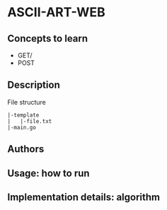 # ASCII-ART-WEB

## Concepts to learn
+ GET/
+ POST 

## Description

File structure

```
|-template
|   |-file.txt
|-main.go

```

## Authors

## Usage: how to run

## Implementation details: algorithm